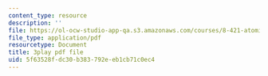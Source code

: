 ```yaml
---
content_type: resource
description: ''
file: https://ol-ocw-studio-app-qa.s3.amazonaws.com/courses/8-421-atomic-and-optical-physics-i-spring-2014/5f63528fdc30b383792eeb1cb71c0ec4_hUVfj1XktGI.pdf
file_type: application/pdf
resourcetype: Document
title: 3play pdf file
uid: 5f63528f-dc30-b383-792e-eb1cb71c0ec4
---
```

